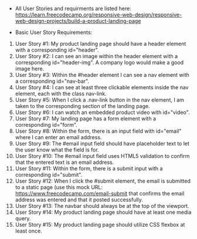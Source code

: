 * All User Stories and requirments are listed here:
https://learn.freecodecamp.org/responsive-web-design/responsive-web-design-projects/build-a-product-landing-page

* Basic User Story Requirements:  

1.  User Story #1: My product landing page should have a header element with a corresponding id="header".
2.  User Story #2: I can see an image within the header element with a corresponding id="header-img". A company logo would make a good image here.
3.  User Story #3: Within the #header element I can see a nav element with a corresponding id="nav-bar".
4.  User Story #4: I can see at least three clickable elements inside the nav element, each with the class nav-link.
5.  User Story #5: When I click a .nav-link button in the nav element, I am taken to the corresponding section of the landing page.
6.  User Story #6: I can watch an embedded product video with id="video".
7.  User Story #7: My landing page has a form element with a corresponding id="form".
8.  User Story #8: Within the form, there is an input field with id="email" where I can enter an email address.
9.  User Story #9: The #email input field should have placeholder text to let the user know what the field is for.
10. User Story #10: The #email input field uses HTML5 validation to confirm that the entered text is an email address.
11. User Story #11: Within the form, there is a submit input with a corresponding id="submit".
12. User Story #12: When I click the #submit element, the email is submitted to a static page (use this mock URL: https://www.freecodecamp.com/email-submit that confirms the email address was entered and that it posted successfully.
13. User Story #13: The navbar should always be at the top of the viewport.
14. User Story #14: My product landing page should have at least one media query.
15. User Story #15: My product landing page should utilize CSS flexbox at least once.